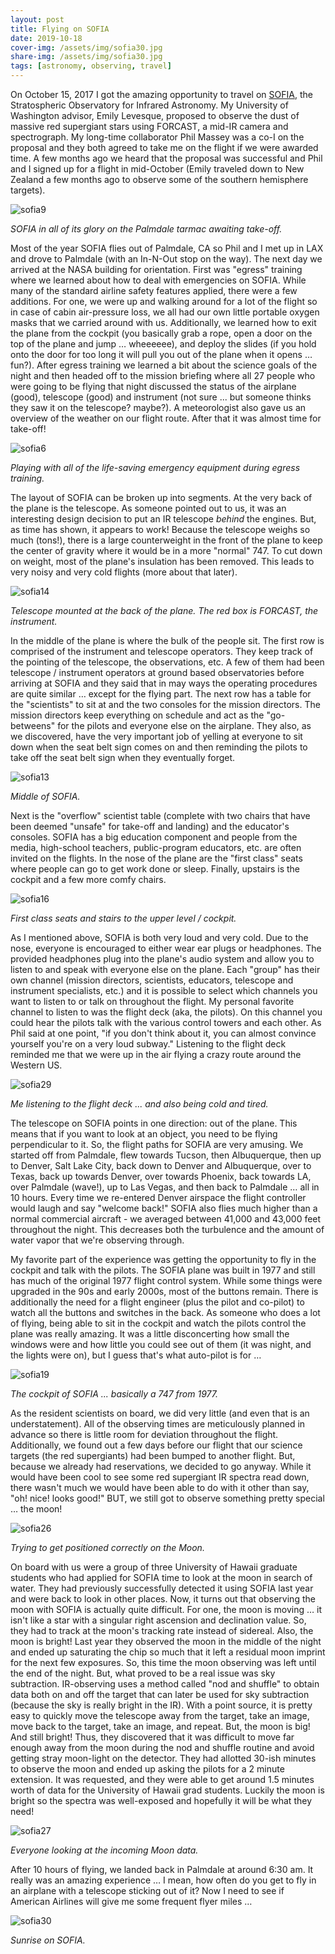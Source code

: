 ```yaml
---
layout: post
title: Flying on SOFIA
date: 2019-10-18
cover-img: /assets/img/sofia30.jpg
share-img: /assets/img/sofia30.jpg
tags: [astronomy, observing, travel]
---
```


On October 15, 2017 I got the amazing opportunity to travel on [SOFIA](https://www.sofia.usra.edu/multimedia/about-sofia/sofia-aircraft), the Stratospheric Observatory for Infrared Astronomy. My University of Washington advisor, Emily Levesque, proposed to observe the dust of massive red supergiant stars using FORCAST, a mid-IR camera and spectrograph. My long-time collaborator Phil Massey was a co-I on the proposal and they both agreed to take me on the flight if we were awarded time. A few months ago we heard that the proposal was successful and Phil and I signed up for a flight in mid-October (Emily traveled down to New Zealand a few months ago to observe some of the southern hemisphere targets).

![sofia9](/assets/img/sofia9.jpg)

_SOFIA in all of its glory on the Palmdale tarmac awaiting take-off._

Most of the year SOFIA flies out of Palmdale, CA so Phil and I met up in LAX and drove to Palmdale (with an In-N-Out stop on the way). The next day we arrived at the NASA building for orientation. First was "egress" training where we learned about how to deal with emergencies on SOFIA. While many of the standard airline safety features applied, there were a few additions. For one, we were up and walking around for a lot of the flight so in case of cabin air-pressure loss, we all had our own little portable oxygen masks that we carried around with us. Additionally, we learned how to exit the plane from the cockpit (you basically grab a rope, open a door on the top of the plane and jump … wheeeeee), and deploy the slides (if you hold onto the door for too long it will pull you out of the plane when it opens … fun?). After egress training we learned a bit about the science goals of the night and then headed off to the mission briefing where all 27 people who were going to be flying that night discussed the status of the airplane (good), telescope (good) and instrument (not sure ... but someone thinks they saw it on the telescope? maybe?). A meteorologist also gave us an overview of the weather on our flight route. After that it was almost time for take-off!

![sofia6](/assets/img/sofia6.jpg)

_Playing with all of the life-saving emergency equipment during egress training._

The layout of SOFIA can be broken up into segments. At the very back of the plane is the telescope. As someone pointed out to us, it was an interesting design decision to put an IR telescope _behind_ the engines. But, as time has shown, it appears to work! Because the telescope weighs so much (tons!), there is a large counterweight in the front of the plane to keep the center of gravity where it would be in a more "normal" 747. To cut down on weight, most of the plane's insulation has been removed. This leads to very noisy and very cold flights (more about that later).

![sofia14](/assets/img/sofia14.jpg)

_Telescope mounted at the back of the plane. The red box is FORCAST, the instrument._

In the middle of the plane is where the bulk of the people sit. The first row is comprised of the instrument and telescope operators. They keep track of the pointing of the telescope, the observations, etc. A few of them had been telescope / instrument operators at ground based observatories before arriving at SOFIA and they said that in may ways the operating procedures are quite similar … except for the flying part. The next row has a table for the "scientists" to sit at and the two consoles for the mission directors. The mission directors keep everything on schedule and act as the "go-betweens" for the pilots and everyone else on the airplane. They also, as we discovered, have the very important job of yelling at everyone to sit down when the seat belt sign comes on and then reminding the pilots to take off the seat belt sign when they eventually forget.

![sofia13](/assets/img/sofia13.jpg)

_Middle of SOFIA._

Next is the "overflow" scientist table (complete with two chairs that have been deemed "unsafe" for take-off and landing) and the educator's consoles. SOFIA has a big education component and people from the media, high-school teachers, public-program educators, etc. are often invited on the flights. In the nose of the plane are the "first class" seats where people can go to get work done or sleep. Finally, upstairs is the cockpit and a few more comfy chairs.

![sofia16](/assets/img/sofia16.jpg)

_First class seats and stairs to the upper level / cockpit._

As I mentioned above, SOFIA is both very loud and very cold. Due to the nose, everyone is encouraged to either wear ear plugs or headphones. The provided headphones plug into the plane's audio system and allow you to listen to and speak with everyone else on the plane. Each "group" has their own channel (mission directors, scientists, educators, telescope and instrument specialists, etc.) and it is possible to select which channels you want to listen to or talk on throughout the flight. My personal favorite channel to listen to was the flight deck (aka, the pilots). On this channel you could hear the pilots talk with the various control towers and each other. As Phil said at one point, "if you don't think about it, you can almost convince yourself you're on a very loud subway." Listening to the flight deck reminded me that we were up in the air flying a crazy route around the Western US.

![sofia29](/assets/img/sofia29.jpg)

_Me listening to the flight deck ... and also being cold and tired._

The telescope on SOFIA points in one direction: out of the plane. This means that if you want to look at an object, you need to be flying perpendicular to it. So, the flight paths for SOFIA are very amusing. We started off from Palmdale, flew towards Tucson, then Albuquerque, then up to Denver, Salt Lake City, back down to Denver and Albuquerque, over to Texas, back up towards Denver, over towards Phoenix, back towards LA, over Palmdale (wave!), up to Las Vegas, and then back to Palmdale … all in 10 hours. Every time we re-entered Denver airspace the flight controller would laugh and say "welcome back!" SOFIA also flies much higher than a normal commercial aircraft - we averaged between 41,000 and 43,000 feet throughout the night. This decreases both the turbulence and the amount of water vapor that we're observing through.

My favorite part of the experience was getting the opportunity to fly in the cockpit and talk with the pilots. The SOFIA plane was built in 1977 and still has much of the original 1977 flight control system. While some things were upgraded in the 90s and early 2000s, most of the buttons remain. There is additionally the need for a flight engineer (plus the pilot and co-pilot) to watch all the buttons and switches in the back. As someone who does a lot of flying, being able to sit in the cockpit and watch the pilots control the plane was really amazing. It was a little disconcerting how small the windows were and how little you could see out of them (it was night, and the lights were on), but I guess that's what auto-pilot is for …

![sofia19](/assets/img/sofia19.jpg)

_The cockpit of SOFIA ... basically a 747 from 1977._

As the resident scientists on board, we did very little (and even that is an understatement). All of the observing times are meticulously planned in advance so there is little room for deviation throughout the flight. Additionally, we found out a few days before our flight that our science targets (the red supergiants) had been bumped to another flight. But, because we already had reservations, we decided to go anyway. While it would have been cool to see some red supergiant IR spectra read down, there wasn't much we would have been able to do with it other than say, "oh! nice! looks good!" BUT, we still got to observe something pretty special … the moon!

![sofia26](/assets/img/sofia26.jpg)

_Trying to get positioned correctly on the Moon._

On board with us were a group of three University of Hawaii graduate students who had applied for SOFIA time to look at the moon in search of water. They had previously successfully detected it using SOFIA last year and were back to look in other places. Now, it turns out that observing the moon with SOFIA is actually quite difficult. For one, the moon is moving … it isn't like a star with a singular right ascension and declination value. So, they had to track at the moon's tracking rate instead of sidereal. Also, the moon is bright! Last year they observed the moon in the middle of the night and ended up saturating the chip so much that it left a residual moon imprint for the next few exposures. So, this time the moon observing was left until the end of the night. But, what proved to be a real issue was sky subtraction. IR-observing uses a method called "nod and shuffle" to obtain data both on and off the target that can later be used for sky subtraction (because the sky is really bright in the IR). With a point source, it is pretty easy to quickly move the telescope away from the target, take an image, move back to the target, take an image, and repeat. But, the moon is big! And still bright! Thus, they discovered that it was difficult to move far enough away from the moon during the nod and shuffle routine and avoid getting stray moon-light on the detector. They had allotted 30-ish minutes to observe the moon and ended up asking the pilots for a 2 minute extension. It was requested, and they were able to get around 1.5 minutes worth of data for the University of Hawaii grad students. Luckily the moon is bright so the spectra was well-exposed and hopefully it will be what they need!

![sofia27](/assets/img/sofia27.jpg)

_Everyone looking at the incoming Moon data._

After 10 hours of flying, we landed back in Palmdale at around 6:30 am. It really was an amazing experience … I mean, how often do you get to fly in an airplane with a telescope sticking out of it? Now I need to see if American Airlines will give me some frequent flyer miles …

![sofia30](/assets/img/sofia30.jpg)

_Sunrise on SOFIA._
